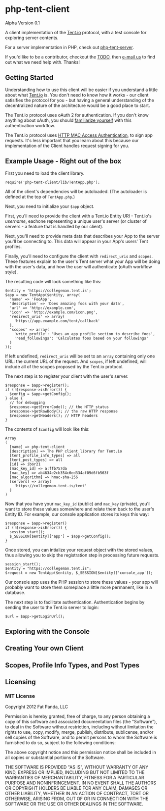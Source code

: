 php-tent-client
===============

Alpha Version 0.1

A client implementation of the [Tent.io](http://tent.io/) protocol, 
with a test console for exploring server contents.

For a server implementation in PHP, check out [php-tent-server](http://github.com/collegeman/php-tent-server).

If you'd like to be a contributor, checkout the [TODO](https://github.com/collegeman/php-tent-server/blob/master/TODO.md), 
then [e-mail us](mailto:yo@fatpandadev.com) to find out what we need
help with. Thanks!

## Getting Started

Understanding how to use this client will be easier if you understand
a little about what [Tent.io](http://tent.io/) is. You don't need to know how it works - 
our client satisifies the protocol for you - but having a general understanding of
the decentralized nature of the architecture would be a good place to start.

The Tent.io protocol uses oAuth 2 for authentication. If you don't 
know anything about oAuth, you should [familiarize yourself](http://en.wikipedia.org/wiki/OAuth)
with this authentication workflow.

The Tent.io protocol uses [HTTP MAC Access Authentication](http://tools.ietf.org/html/draft-ietf-oauth-v2-http-mac-01),
to sign app requests. It's less important that you learn about this
because our implementation of the Client handles request signing for you.

## Example Usage - Right out of the box

First you need to load the client library.

    require('php-tent-client/lib/TentApp.php');

All of the client's dependencies will be autoloaded. (The autoloader
is defined at the top of `TentApp.php`.)

Next, you need to initialize your `$app` object. 

First, you'll need to provide the client with a Tent.io Entity URI - 
Tent.io's *username*, eachone representing a unique user's server 
(or cluster of servers - a feature that is handled by our client). 

Next, you'll need to provide meta data that describes your App to
the server you'll be connecting to. This data will appear in your
App's users' Tent profiles.

Finally, you'll need to configure the client with `redirect_uris`
and `scopes`. These features explain to the user's Tent server what
your App will be doing with the user's data, and how the user will
authenticate (oAuth workflow style).

The resulting code will look something like this:

    $entity = 'https://collegeman.tent.is';
    $app = new TentApp($entity, array(
      'name' => 'FooApp',
      'description' => 'Does amazing foos with your data',
      'url' => 'http://example.com',
      'icon' => 'http://example.com/icon.png',
      'redirect_uris' => array( 
        'https://app.example.com/tent/callback'
      ),
      'scopes' => array(
        'write_profile': 'Uses an app profile section to describe foos',
        'read_followings': 'Calculates foos based on your followings'
      )
    ));

If left undefined, `redirect_uris` will be set to an `array` containing
only one URL: the current URL of the request. And `scopes`, if left
undefined, will include all of the scopes proposed by the Tent.io 
protocol.

The next step is to register your client with the user's server. 

    $response = $app->register();
    if (!$response->isError()) {
      $config = $app->getConfig();
    } else {
      // for debugging
      $response->getErrorCode(); // the HTTP status
      $response->getRawBody(); // the raw HTTP response
      $response->getHeaders(); // HTTP headers
    }

The contents of `$config` will look like this:

    Array
    (
      [name] => php-tent-client
      [description] => The PHP client library for Tent.io
      [tent_profile_info_types] => all
      [tent_post_types] => all
      [id] => ibor21
      [mac_key_id] => a:ffb757da
      [mac_key] => ab4634e2cb354c6ed334af09d6fb563f
      [mac_algorithm] => hmac-sha-256
      [servers] => array(
        'https://collegeman.tent.is/tent'
      )
    )

Now that you have your `mac_key_id` (public) and `mac_key` (private), 
you'll want to store these values somewhere and relate them back to the user's
Entity ID. For example, our console application stores its keys this way:

    $response = $app->register()
    if (!$response->isError()) {
      session_start();
      $_SESSION[$entity]['app'] = $app->getConfig();
    }

Once stored, you can intialize your request object with the stored
values, thus allowing you to skip the registration step
in processing future requests.

    session_start();
    $entity = "https://collegeman.tent.is";
    $request = new TentApp($entity, $_SESSION[$entity]['console_app']);

Our console app uses the PHP session to store these values - your app
will probably want to store them someplace a little more permanent,
like in a database.

The next step is to facilitate authentication. Authentication begins
by sending the user to the Tent.io server to login:

    $url = $app->getLoginUrl();


## Exploring with the Console

## Creating Your own Client

## Scopes, Profile Info Types, and Post Types

## Licensing

### MIT License

Copyright 2012 Fat Panda, LLC

Permission is hereby granted, free of charge, to any person obtaining
a copy of this software and associated documentation files (the
"Software"), to deal in the Software without restriction, including
without limitation the rights to use, copy, modify, merge, publish,
distribute, sublicense, and/or sell copies of the Software, and to
permit persons to whom the Software is furnished to do so, subject to
the following conditions:

The above copyright notice and this permission notice shall be
included in all copies or substantial portions of the Software.

THE SOFTWARE IS PROVIDED "AS IS", WITHOUT WARRANTY OF ANY KIND,
EXPRESS OR IMPLIED, INCLUDING BUT NOT LIMITED TO THE WARRANTIES OF
MERCHANTABILITY, FITNESS FOR A PARTICULAR PURPOSE AND
NONINFRINGEMENT. IN NO EVENT SHALL THE AUTHORS OR COPYRIGHT HOLDERS BE
LIABLE FOR ANY CLAIM, DAMAGES OR OTHER LIABILITY, WHETHER IN AN ACTION
OF CONTRACT, TORT OR OTHERWISE, ARISING FROM, OUT OF OR IN CONNECTION
WITH THE SOFTWARE OR THE USE OR OTHER DEALINGS IN THE SOFTWARE.